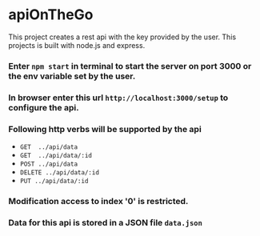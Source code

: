 # apiOnTheGo
This project creates a rest api with the key provided by the user. This projects is built with node.js and express.

<h3>Enter <code>npm start</code> in terminal to start the server on port 3000 or the env variable set by the user.</h3>
<h3>In browser enter this url <code>http://localhost:3000/setup</code> to configure the api.</h3>
 <h3>Following http verbs will be supported by the api</h3>       
<ul>
     <li><code>GET  ../api/data</code></a></li>
     <li><code>GET  ../api/data/:id</code></a></li>
     <li><code>POST ../api/data</code></li>
     <li><code>DELETE ../api/data/:id</code></li>
     <li><code>PUT ../api/data/:id</code></li>
</ul>
<h3>Modification access to index '0' is restricted.</h3>
<h3>Data for this api is stored in a JSON file <code>data.json</code></h3>

